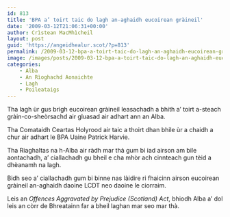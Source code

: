 ```yaml
---
id: 813
title: 'BPA a’ toirt taic do lagh an-aghaidh eucoirean gràineil'
date: '2009-03-12T21:06:31+00:00'
author: Crìstean MacMhìcheil
layout: post
guid: 'https://angeidhealur.scot/?p=813'
permalink: /2009-03-12-bpa-a-toirt-taic-do-lagh-an-aghaidh-eucoirean-graineil/
image: /images/posts/2009-03-12-bpa-a-toirt-taic-do-lagh-an-aghaidh-eucoirean-graineil.webp
categories:
    - Alba
    - An Rìoghachd Aonaichte
    - Lagh
    - Poileataigs
---
```


Tha lagh ùr gus brìgh eucoirean gràineil leasachadh a bhith a’ toirt a-steach gràin-co-sheòrsachd air gluasad air adhart ann an Alba.

Tha Comataidh Ceartas Holyrood air taic a thoirt dhan bhile ùr a chaidh a chur air adhart le BPA Uaine Patrick Harvie.

Tha Riaghaltas na h-Alba air ràdh mar thà gum bi iad airson am bile aontachadh, a’ ciallachadh gu bheil e cha mhòr ach cinnteach gun tèid a dhèanamh na lagh.

Bidh seo a’ ciallachadh gum bi binne nas làidire ri fhaicinn airson eucoirean gràineil an-aghaidh daoine LCDT neo daoine le ciorraim.

Leis an *Offences Aggravated by Prejudice (Scotland) Act*, bhiodh Alba a’ dol leis an còrr de Bhreatainn far a bheil laghan mar seo mar thà.
